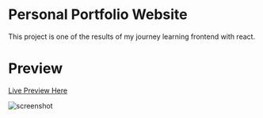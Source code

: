 # Personal Portfolio Website
This project is one of the results of my journey learning frontend with react.

# Preview
[Live Preview Here](https://dama.ink)

![screenshot](https://user-images.githubusercontent.com/97236988/221642774-b9c0d1f3-be9d-4f6c-969a-84ac7dd94f84.png)
